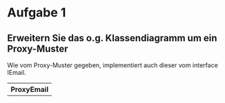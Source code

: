 <h1>Aufgabe 1</h1>
<h2>Erweitern Sie das o.g. Klassendiagramm um ein Proxy-Muster</h2>
Wie vom Proxy-Muster gegeben, implementiert auch dieser vom interface IEmail.
<table>
    <tr>
        <th>ProxyEmail</th>
    </tr>
</table>